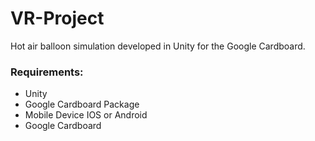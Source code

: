 # VR-Project
Hot air balloon simulation developed in Unity for the Google Cardboard.

### Requirements:
- Unity
- Google Cardboard Package
- Mobile Device IOS or Android
- Google Cardboard
